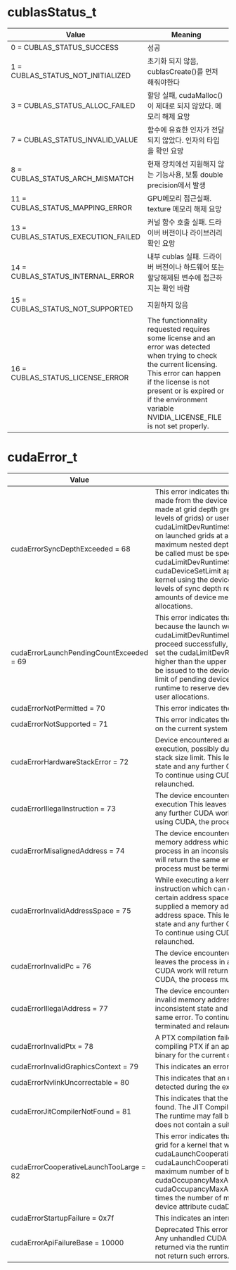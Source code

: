 # cublasStatus_t

Value | Meaning
--- | ---
0 = CUBLAS_STATUS_SUCCESS| 성공
1 = CUBLAS_STATUS_NOT_INITIALIZED|초기화 되지 않음, cublasCreate()를 먼저 해줘야한다
3 = CUBLAS_STATUS_ALLOC_FAILED| 할당 실패, cudaMalloc()이 제대로 되지 않았다. 메모리 해제 요망
7 = CUBLAS_STATUS_INVALID_VALUE|함수에 유효한 인자가 전달되지 않았다. 인자의 타입을 확인 요망
8 = CUBLAS_STATUS_ARCH_MISMATCH | 현재 장치에선 지원해지 않는 기능사용, 보통 double precision에서 발생
11 = CUBLAS_STATUS_MAPPING_ERROR |GPU메모리 접근실패. texture 메모리 해제 요망
13 = CUBLAS_STATUS_EXECUTION_FAILED |커널 함수 호출 실패. 드라이버 버전이나 라이브러리 확인 요망
14 = CUBLAS_STATUS_INTERNAL_ERROR | 내부 cublas 실패. 드라이버 버전이나 하드웨어 또는 할당해제된 변수에 접근하지는 확인 바람
15 = CUBLAS_STATUS_NOT_SUPPORTED |지원하지 않음
16 = CUBLAS_STATUS_LICENSE_ERROR |The functionnality requested requires some license and an error was detected when trying to check the current licensing. This error can happen if the license is not present or is expired or if the environment variable NVIDIA_LICENSE_FILE is not set properly. 

# cudaError_t

Value | Meaing
---|---
cudaErrorSyncDepthExceeded = 68 |    This error indicates that a call to cudaDeviceSynchronize made from the device runtime failed because the call was made at grid depth greater than than either the default (2 levels of grids) or user specified device limit cudaLimitDevRuntimeSyncDepth. To be able to synchronize on launched grids at a greater depth successfully, the maximum nested depth at which cudaDeviceSynchronize will be called must be specified with the cudaLimitDevRuntimeSyncDepth limit to the cudaDeviceSetLimit api before the host-side launch of a kernel using the device runtime. Keep in mind that additional levels of sync depth require the runtime to reserve large amounts of device memory that cannot be used for user allocations. 
cudaErrorLaunchPendingCountExceeded = 69  |      This error indicates that a device runtime grid launch failed because the launch would exceed the limit cudaLimitDevRuntimePendingLaunchCount. For this launch to proceed successfully, cudaDeviceSetLimit must be called to set the cudaLimitDevRuntimePendingLaunchCount to be higher than the upper bound of outstanding launches that can be issued to the device runtime. Keep in mind that raising the limit of pending device runtime launches will require the runtime to reserve device memory that cannot be used for user allocations. 
cudaErrorNotPermitted = 70  |      This error indicates the attempted operation is not permitted. 
cudaErrorNotSupported = 71 |      This error indicates the attempted operation is not supported on the current system or device. 
cudaErrorHardwareStackError = 72     |        Device encountered an error in the call stack during kernel execution, possibly due to stack corruption or exceeding the stack size limit. This leaves the process in an inconsistent state and any further CUDA work will return the same error. To continue using CUDA, the process must be terminated and relaunched. 
cudaErrorIllegalInstruction = 73    |        The device encountered an illegal instruction during kernel execution This leaves the process in an inconsistent state and any further CUDA work will return the same error. To continue using CUDA, the process must be terminated and relaunched. 
cudaErrorMisalignedAddress = 74    |        The device encountered a load or store instruction on a memory address which is not aligned. This leaves the process in an inconsistent state and any further CUDA work will return the same error. To continue using CUDA, the process must be terminated and relaunched. 
cudaErrorInvalidAddressSpace = 75    |        While executing a kernel, the device encountered an instruction which can only operate on memory locations in certain address spaces (global, shared, or local), but was supplied a memory address not belonging to an allowed address space. This leaves the process in an inconsistent state and any further CUDA work will return the same error. To continue using CUDA, the process must be terminated and relaunched. 
cudaErrorInvalidPc = 76    |        The device encountered an invalid program counter. This leaves the process in an inconsistent state and any further CUDA work will return the same error. To continue using CUDA, the process must be terminated and relaunched. 
cudaErrorIllegalAddress = 77    |        The device encountered a load or store instruction on an invalid memory address. This leaves the process in an inconsistent state and any further CUDA work will return the same error. To continue using CUDA, the process must be terminated and relaunched. 
cudaErrorInvalidPtx = 78    |        A PTX compilation failed. The runtime may fall back to compiling PTX if an application does not contain a suitable binary for the current device. 
cudaErrorInvalidGraphicsContext = 79     |        This indicates an error with the OpenGL or DirectX context. 
cudaErrorNvlinkUncorrectable = 80     |        This indicates that an uncorrectable NVLink error was detected during the execution. 
cudaErrorJitCompilerNotFound = 81    |        This indicates that the PTX JIT compiler library was not found. The JIT Compiler library is used for PTX compilation. The runtime may fall back to compiling PTX if an application does not contain a suitable binary for the current device. 
cudaErrorCooperativeLaunchTooLarge = 82    |        This error indicates that the number of blocks launched per grid for a kernel that was launched via either cudaLaunchCooperativeKernel or cudaLaunchCooperativeKernelMultiDevice exceeds the maximum number of blocks as allowed by cudaOccupancyMaxActiveBlocksPerMultiprocessor or cudaOccupancyMaxActiveBlocksPerMultiprocessorWithFlags times the number of multiprocessors as specified by the device attribute cudaDevAttrMultiProcessorCount. 
cudaErrorStartupFailure = 0x7f    |        This indicates an internal startup failure in the CUDA runtime. 
cudaErrorApiFailureBase = 10000    |        Deprecated    This error return is deprecated as of CUDA 4.1.    Any unhandled CUDA driver error is added to this value and returned via the runtime. Production releases of CUDA should not return such errors.
